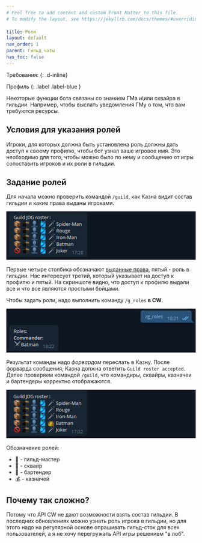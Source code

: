 ```yaml
---
# Feel free to add content and custom Front Matter to this file.
# To modify the layout, see https://jekyllrb.com/docs/themes/#overriding-theme-defaults

title: Роли  
layout: default
nav_order: 1
parent: Гильд чаты
has_toc: false
---
```


Требования: 
{: .d-inline}

Профиль 
{: .label .label-blue }

Некоторые функции бота связаны со знанием ГМа и\или сквайра в гильдии. Например, чтобы выслать уведомления ГМу о том, что вам требуются ресурсы. 

## Условия для указания ролей  

Игроки, для которых должна быть установлена роль должны дать доступ к своему профилю, чтобы бот узнал ваше игровое имя. Это необходимо для того, чтобы можно было по нему и сообщению от игры сопоставить игроков и их роли в гильдии. 

## Задание ролей 

Для начала можно проверить командой `/guild`, как Казна видит состав гильдии и какие права выданы игроками. 

![guild_before]

Первые четыре столбика обозначают [выданные права](https://violettape.github.io/Kazna/basic/auth.html#%D0%BD%D0%B0%D0%B7%D0%BD%D0%B0%D1%87%D0%B5%D0%BD%D0%B8%D0%B5-%D0%B0%D0%B2%D1%82%D0%BE%D1%80%D0%B8%D0%B7%D0%B0%D1%86%D0%B8%D0%B9), пятый - роль в гильдии. Нас интересует третий, который указывает на доступ к профилю и пятый. На скриншоте видно, что доступ к профилю выдали все и что все являются простыми бойцами. 

Чтобы задать роли, надо выполнить команду `/g_roles` **в CW**. 

![guild_cw_roles]

Результат команды надо *форвардом* переслать в Казну. После форварда сообщения, Казна должна ответить `Guild roster accepted`. Далее проверяем командой `/guild`, что командиры, сквайры, казначеи и бартендеры корректно отображаются. 

![guild_after]

Обозначение ролей: 
- 👑 - гильд-мастер
- 🛒 - сквайр 
- 🍻 - бартендер 
- 💰 - казначей 

## Почему так сложно? 

Потому что API CW не дают возможности взять состав гильдии. В последних обновлениях можно узнать роль игрока в гильдии, но для этого надо на регулярной основе опрашивать гильд-сток для всех пользователей, а я не хочу перегружать API игры решением "в лоб". 

[guild_before]: images/guild_before.png
[guild_after]: images/guild_after.png
[guild_cw_roles]: images/guild_cw_roles.png


